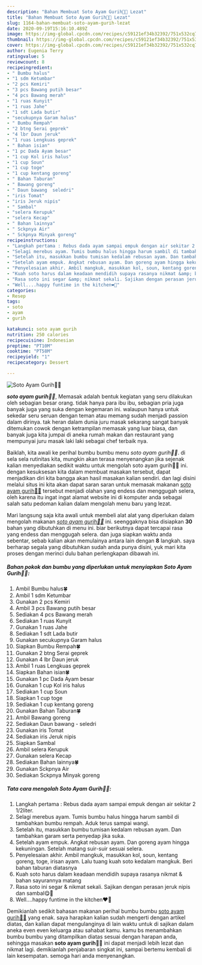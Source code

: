 ```yaml
---
description: "Bahan Membuat Soto Ayam Gurih🍲😘 Lezat"
title: "Bahan Membuat Soto Ayam Gurih🍲😘 Lezat"
slug: 1164-bahan-membuat-soto-ayam-gurih-lezat
date: 2020-09-19T15:16:10.489Z
image: https://img-global.cpcdn.com/recipes/c59121ef34b32392/751x532cq70/soto-ayam-gurih🍲😘-foto-resep-utama.jpg
thumbnail: https://img-global.cpcdn.com/recipes/c59121ef34b32392/751x532cq70/soto-ayam-gurih🍲😘-foto-resep-utama.jpg
cover: https://img-global.cpcdn.com/recipes/c59121ef34b32392/751x532cq70/soto-ayam-gurih🍲😘-foto-resep-utama.jpg
author: Eugenia Terry
ratingvalue: 5
reviewcount: 8
recipeingredient:
- " Bumbu halus"
- "1 sdm Ketumbar"
- "2 pcs Kemiri"
- "3 pcs Bawang putih besar"
- "4 pcs Bawang merah"
- "1 ruas Kunyit"
- "1 ruas Jahe"
- "1 sdt Lada butir"
- "secukupnya Garam halus"
- " Bumbu Rempah"
- "2 btng Serai geprek"
- "4 lbr Daun jeruk"
- "1 ruas Lengkuas geprek"
- " Bahan isian"
- "1 pc Dada Ayam besar"
- "1 cup Kol iris halus"
- "1 cup Soun"
- "1 cup toge"
- "1 cup kentang goreng"
- " Bahan Taburan"
- " Bawang goreng"
- " Daun bawang  seledri"
- "iris Tomat"
- "iris Jeruk nipis"
- " Sambal"
- "selera Kerupuk"
- "selera Kecap"
- " Bahan lainnya"
- " Sckpnya Air"
- " Sckpnya Minyak goreng"
recipeinstructions:
- "Langkah pertama : Rebus dada ayam sampai empuk dengan air sekitar 2 1/2liter."
- "Selagi merebus ayam. Tumis bumbu halus hingga harum sambil di tambahkan bumbu rempah. Aduk terus sampai wangi."
- "Setelah itu, masukkan bumbu tumisan kedalam rebusan ayam. Dan tambahkan garam serta penyedap jika suka."
- "Setelah ayam empuk. Angkat rebusan ayam. Dan goreng ayam hingga kekuningan. Setelah matang suir-suir sesuai selera."
- "Penyelesaian akhir. Ambil mangkuk, masukkan kol, soun, kentang goreng, toge, irisan ayam. Lalu tuang kuah soto kedalam mangkuk. Beri bahan taburan diatasnya"
- "Kuah soto harus dalam keadaan mendidih supaya rasanya nikmat &amp; bahan sayurannya matang"
- "Rasa soto ini segar &amp; nikmat sekali. Sajikan dengan perasan jeruk nipis dan sambal😋🍲"
- "Well....happy funtime in the kitchen❤🙏"
categories:
- Resep
tags:
- soto
- ayam
- gurih

katakunci: soto ayam gurih 
nutrition: 250 calories
recipecuisine: Indonesian
preptime: "PT10M"
cooktime: "PT58M"
recipeyield: "1"
recipecategory: Dessert

---
```



![Soto Ayam Gurih🍲😘](https://img-global.cpcdn.com/recipes/c59121ef34b32392/751x532cq70/soto-ayam-gurih🍲😘-foto-resep-utama.jpg)

<b><i>soto ayam gurih🍲😘</i></b>, Memasak adalah bentuk kegiatan yang seru dilakukan oleh sebagian besar orang. tidak hanya para ibu ibu, sebagian pria juga banyak juga yang suka dengan kegemaran ini. walaupun hanya untuk sekedar seru seruan dengan teman atau memang sudah menjadi passion dalam dirinya. tak heran dalam dunia juru masak sekarang sangat banyak ditemukan cowok dengan ketrampilan memasak yang luar biasa, dan banyak juga kita jumpai di aneka rumah makan dan restaurant yang mempunyai juru masak laki laki sebagai chef terbaik nya.

Baiklah, kita awali ke perihal bumbu bumbu menu <i>soto ayam gurih🍲😘</i>. di sela sela rutinitas kita, mungkin akan terasa menyenangkan jika sejenak kalian menyediakan sedikit waktu untuk mengolah soto ayam gurih🍲😘 ini. dengan kesuksesan kita dalam membuat masakan tersebut, dapat menjadikan diri kita bangga akan hasil masakan kalian sendiri. dan lagi disini melalui situs ini kita akan dapat saran saran untuk memasak makanan <u>soto ayam gurih🍲😘</u> tersebut menjadi olahan yang endess dan menggugah selera, oleh karena itu ingat ingat alamat website ini di komputer anda sebagai salah satu pedoman kalian dalam mengolah menu baru yang lezat.




Mari langsung saja kita awali untuk membeli alat alat yang diperlukan dalam mengolah makanan <u><i>soto ayam gurih🍲😘</i></u> ini. seenggaknya bisa disiapkan <b>30</b> bahan yang dibutuhkan di menu ini. biar berikutnya dapat tercapai rasa yang endess dan menggugah selera. dan juga siapkan waktu anda sebentar, sebab kalian akan memulainya antara lain dengan <b>8</b> langkah. saya berharap segala yang dibutuhkan sudah anda punya disini, yuk mari kita proses dengan merinci dulu bahan perlengkapan dibawah ini.

<!--inarticleads1-->

##### Bahan pokok dan bumbu yang diperlukan untuk menyiapkan Soto Ayam Gurih🍲😘:

1. Ambil  Bumbu halus🍀
1. Ambil 1 sdm Ketumbar
1. Gunakan 2 pcs Kemiri
1. Ambil 3 pcs Bawang putih besar
1. Sediakan 4 pcs Bawang merah
1. Sediakan 1 ruas Kunyit
1. Gunakan 1 ruas Jahe
1. Sediakan 1 sdt Lada butir
1. Gunakan secukupnya Garam halus
1. Siapkan  Bumbu Rempah🍀
1. Gunakan 2 btng Serai geprek
1. Gunakan 4 lbr Daun jeruk
1. Ambil 1 ruas Lengkuas geprek
1. Siapkan  Bahan isian🍀
1. Gunakan 1 pc Dada Ayam besar
1. Gunakan 1 cup Kol iris halus
1. Sediakan 1 cup Soun
1. Siapkan 1 cup toge
1. Sediakan 1 cup kentang goreng
1. Gunakan  Bahan Taburan🍀
1. Ambil  Bawang goreng
1. Sediakan  Daun bawang - seledri
1. Gunakan iris Tomat
1. Sediakan iris Jeruk nipis
1. Siapkan  Sambal
1. Ambil selera Kerupuk
1. Gunakan selera Kecap
1. Sediakan  Bahan lainnya🍀
1. Gunakan  Sckpnya Air
1. Sediakan  Sckpnya Minyak goreng




<!--inarticleads2-->

##### Tata cara mengolah Soto Ayam Gurih🍲😘:

1. Langkah pertama : Rebus dada ayam sampai empuk dengan air sekitar 2 1/2liter.
1. Selagi merebus ayam. Tumis bumbu halus hingga harum sambil di tambahkan bumbu rempah. Aduk terus sampai wangi.
1. Setelah itu, masukkan bumbu tumisan kedalam rebusan ayam. Dan tambahkan garam serta penyedap jika suka.
1. Setelah ayam empuk. Angkat rebusan ayam. Dan goreng ayam hingga kekuningan. Setelah matang suir-suir sesuai selera.
1. Penyelesaian akhir. Ambil mangkuk, masukkan kol, soun, kentang goreng, toge, irisan ayam. Lalu tuang kuah soto kedalam mangkuk. Beri bahan taburan diatasnya
1. Kuah soto harus dalam keadaan mendidih supaya rasanya nikmat &amp; bahan sayurannya matang
1. Rasa soto ini segar &amp; nikmat sekali. Sajikan dengan perasan jeruk nipis dan sambal😋🍲
1. Well....happy funtime in the kitchen❤🙏




Demikianlah sedikit bahasan makanan perihal bumbu bumbu <u>soto ayam gurih🍲😘</u> yang enak. saya harapkan kalian sudah mengerti dengan artikel diatas, dan kalian dapat mengulanginya di lain waktu untuk di sajikan dalam aneka even even keluarga atau sahabat kamu. kamu bs menambahkan bumbu bumbu yang ditampilkan diatas sesuai dengan harapan anda, sehingga masakan <b>soto ayam gurih🍲😘</b> ini dapat menjadi lebih lezat dan nikmat lagi. demikianlah penjabaran singkat ini, sampai bertemu kembali di lain kesempatan. semoga hari anda menyenangkan.
